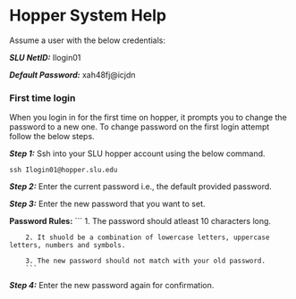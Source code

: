 <h1>Hopper System Help</h1>
Assume a user with the below credentials:

***SLU NetID:*** Ilogin01

***Default Password:*** xah48fj@icjdn

<h3>First time login</h3>

When you login in for the first time on hopper, it prompts you to change the password to a new one. To change password on the first login attempt follow the below steps.

***Step 1:*** Ssh into your SLU hopper account using the below command.
```
ssh Ilogin01@hopper.slu.edu
```

***Step 2:*** Enter the current password i.e., the default provided password.

***Step 3:*** Enter the new password that you want to set.

**Password Rules:**
        ```
        1. The password should atleast 10 characters long.

        2. It shuold be a combination of lowercase letters, uppercase letters, numbers and symbols.

        3. The new password should not match with your old password.
        ```
        
***Step 4:*** Enter the new password again for confirmation.
